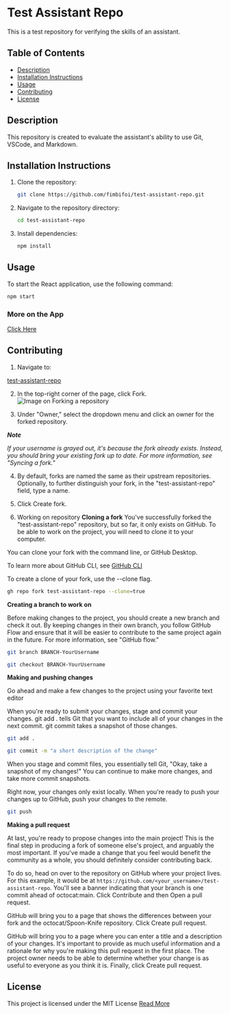 # Test Assistant Repo

This is a test repository for verifying the skills of an assistant.

## Table of Contents
- [Description](#description)
- [Installation Instructions](#installation-instructions)
- [Usage](#usage)
- [Contributing](#contributing)
- [License](#license)

## Description
This repository is created to evaluate the assistant's ability to use Git, VSCode, and Markdown.

## Installation Instructions
1. Clone the repository:
    ```bash
    git clone https://github.com/fimbifoi/test-assistant-repo.git
    ```
2. Navigate to the repository directory:
    ```bash
    cd test-assistant-repo
    ```
3. Install dependencies:
    ```bash
    npm install
    ```

## Usage
To start the React application, use the following command:
```bash
npm start
```

### More on the App

[Click Here](./README-react-installation.md)

## Contributing
1. Navigate to:

[test-assistant-repo](https://github.com/fimbifoi/test-assistant-repo)

2. In the top-right corner of the page, click Fork.
![Image on Forking a repository](https://docs.github.com/assets/cb-34352/mw-1440/images/help/repository/fork-button.webp)

3. Under "Owner," select the dropdown menu and click an owner for the forked repository.

**_Note_**

_If your username is grayed out, it's because the fork already exists. Instead, you should bring your existing fork up to date. For more information, see "Syncing a fork."_

4. By default, forks are named the same as their upstream repositories. Optionally, to further distinguish your fork, in the "test-assistant-repo" field, type a name.

5. Click Create fork.

6. Working on repository
**Cloning a fork**
You've successfully forked the "test-assistant-repo" repository, but so far, it only exists on GitHub. To be able to work on the project, you will need to clone it to your computer.

You can clone your fork with the command line, or GitHub Desktop.

To learn more about GitHub CLI, see  [GitHub CLI](https://docs.github.com/en/github-cli/github-cli/about-github-cli)

To create a clone of your fork, use the --clone flag.

```bash
gh repo fork test-assistant-repo --clone=true
```
**Creating a branch to work on**

Before making changes to the project, you should create a new branch and check it out. By keeping changes in their own branch, you follow GitHub Flow and ensure that it will be easier to contribute to the same project again in the future. For more information, see "GitHub flow."

```bash
git branch BRANCH-YourUsername
```
```bash
git checkout BRANCH-YourUsername
```
**Making and pushing changes**

Go ahead and make a few changes to the project using your favorite text editor

When you're ready to submit your changes, stage and commit your changes. git add . tells Git that you want to include all of your changes in the next commit. git commit takes a snapshot of those changes.

```bash
git add .
```
```bash
git commit -m "a short description of the change"
```

When you stage and commit files, you essentially tell Git, "Okay, take a snapshot of my changes!" You can continue to make more changes, and take more commit snapshots.

Right now, your changes only exist locally. When you're ready to push your changes up to GitHub, push your changes to the remote.

```bash
git push
```

**Making a pull request**

At last, you're ready to propose changes into the main project! This is the final step in producing a fork of someone else's project, and arguably the most important. If you've made a change that you feel would benefit the community as a whole, you should definitely consider contributing back.

To do so, head on over to the repository on GitHub where your project lives. For this example, it would be at `https://github.com/<your_username>/test-assistant-repo`. You'll see a banner indicating that your branch is one commit ahead of octocat:main. Click Contribute and then Open a pull request.

GitHub will bring you to a page that shows the differences between your fork and the octocat/Spoon-Knife repository. Click Create pull request.

GitHub will bring you to a page where you can enter a title and a description of your changes. It's important to provide as much useful information and a rationale for why you're making this pull request in the first place. The project owner needs to be able to determine whether your change is as useful to everyone as you think it is. Finally, click Create pull request.


## License

This project is licensed under the MIT License
[Read More](https://github.com/fimbifoi/test-assistant-repo/blob/main/LICENSE)